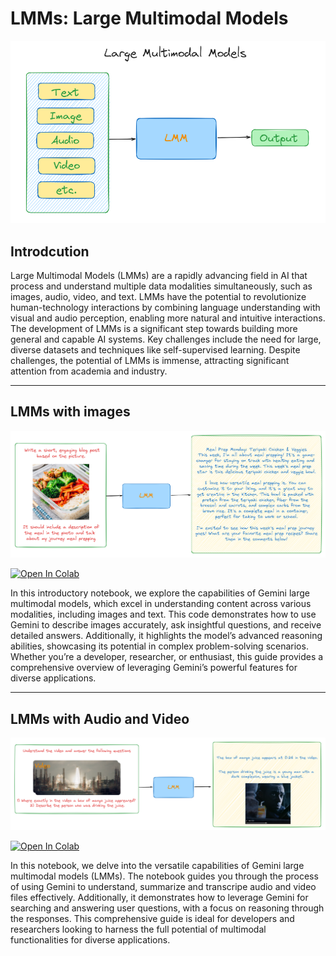 # LMMs: Large Multimodal Models 

![lmms01.png](images/lmms01.png)

## Introdcution 
Large Multimodal Models (LMMs) are a rapidly advancing field in AI that process and understand multiple data modalities simultaneously, such as images, audio, video, and text. LMMs have the potential to revolutionize human-technology interactions by combining language understanding with visual and audio perception, enabling more natural and intuitive interactions. The development of LMMs is a significant step towards building more general and capable AI systems. Key challenges include the need for large, diverse datasets and techniques like self-supervised learning. Despite challenges, the potential of LMMs is immense, attracting significant attention from academia and industry.

--- 

## LMMs with images 

![lmms02.png](images/lmms02.png)

<a target="_blank" href="https://colab.research.google.com/drive/1MwIksedKid52uzSUHnEBr_Z1Kp4tbKmX?usp=sharing">
<img src="https://colab.research.google.com/assets/colab-badge.svg" alt="Open In Colab"/>
</a>

In this introductory notebook, we explore the capabilities of Gemini large multimodal models, which excel in understanding content across various modalities, including images and text. This code demonstrates how to use Gemini to describe images accurately, ask insightful questions, and receive detailed answers. Additionally, it highlights the model’s advanced reasoning abilities, showcasing its potential in complex problem-solving scenarios. Whether you’re a developer, researcher, or enthusiast, this guide provides a comprehensive overview of leveraging Gemini’s powerful features for diverse applications.

--- 

## LMMs  with Audio and Video

![lmms03.png](images/lmm03.png)

<a target="_blank" href="https://colab.research.google.com/drive/1T9Q_ViDTv2K8pHVQVDBm5a4rdv02Ii8M?usp=sharing">
<img src="https://colab.research.google.com/assets/colab-badge.svg" alt="Open In Colab"/>
</a>

In this notebook, we delve into the versatile capabilities of Gemini large multimodal models (LMMs). The notebook guides you through the process of using Gemini to understand, summarize and transcripe audio and video files effectively. Additionally, it demonstrates how to leverage Gemini for searching and answering user questions, with a focus on reasoning through the responses. This comprehensive guide is ideal for developers and researchers looking to harness the full potential of multimodal functionalities for diverse applications.



